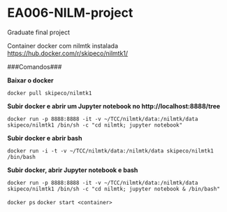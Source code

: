 # EA006-NILM-project
Graduate final project

Container docker com nilmtk instalada
https://hub.docker.com/r/skipeco/nilmtk1/

###Comandos###

**Baixar o docker**

`docker pull skipeco/nilmtk1`

**Subir docker e abrir um Jupyter notebook no http://localhost:8888/tree**

`docker run -p 8888:8888 -it -v ~/TCC/nilmtk/data:/nilmtk/data skipeco/nilmtk1 /bin/sh -c "cd nilmtk; jupyter notebook"`

**Subir docker e abrir bash**

`docker run -i -t -v ~/TCC/nilmtk/data:/nilmtk/data skipeco/nilmtk1 /bin/bash`

**Subir docker, abrir Jupyter notebook e bash**

`docker run -p 8888:8888 -it -v ~/TCC/nilmtk/data:/nilmtk/data skipeco/nilmtk1 /bin/sh -c "cd nilmtk; jupyter notebook & /bin/bash"`

`docker ps`
`docker start <container>`

